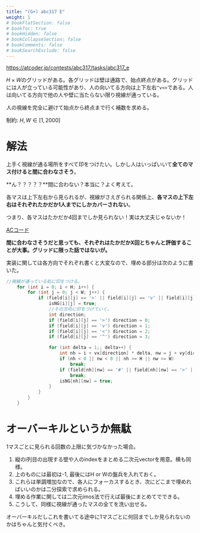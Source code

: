 ```yaml
---
title: "(G+) abc317 E"
weight: 1
# bookFlatSection: false
# bookToc: true
# bookHidden: false
# bookCollapseSection: false
# bookComments: false
# bookSearchExclude: false
---
```


https://atcoder.jp/contests/abc317/tasks/abc317_e

$H \times W$のグリッドがある。各グリッドは壁は通路で、始点終点がある。グリッドには人が立っている可能性があり、人の向いてる方向は上下左右`^v<>`である。人は向いてる方向で他の人や壁に当たらない限り視線が通っている。

人の視線を完全に避けて始点から終点まで行く補数を求める。

制約: $H, W \in [1, 2000]$

# 解法

上手く視線が通る場所をすべて印をつけたい。しかし人はいっぱいいて**全てのマス付けると間に合わなさそう**。

**ん？？？？？**間に合わない？本当に？よく考えて。

各マスは上下左右から見られるが、視線がさえぎられる関係上、**各マスの上下左右はそれぞれたかだか1人までにしかカバーされない**。

つまり、各マスはたかだか4回までしか見られない！実は大丈夫じゃないか！

[ACコード](https://atcoder.jp/contests/abc317/tasks/abc317_e)

**間に合わなさそうだと思っても、それぞれはたかだかX回とちゃんと評価することが大事。グリッドに限った話ではないが。**

実装に関しては各方向でそれぞれ書くと大変なので、埋める部分は次のように書いた。

```cpp
//視線が通っている処に印をつける。
	for (int i = 0; i < H; i++) {
		for (int j = 0; j < W; j++) {
			if (field[i][j] == '>' || field[i][j] == 'v' || field[i][j] == '<' || field[i][j] == '^') {
				isNG[i][j] = true;
				//その方向に印をつけていく。
				int direction;
				if (field[i][j] == '>') direction = 0;
				if (field[i][j] == 'v') direction = 1;
				if (field[i][j] == '<') direction = 2;
				if (field[i][j] == '^') direction = 3;

				for (int delta = 1;; delta++) {
					int nh = i + vx[direction] * delta, nw = j + vy[direction] * delta;
					if (nh < 0 || nw < 0 || nh >= H || nw >= W)
						break;
					if (field[nh][nw] == '#' || field[nh][nw] == '>' || field[nh][nw] == 'v' || field[nh][nw] == '<' || field[nh][nw] == '^')
						break;
					isNG[nh][nw] = true;
				}
			}
		}
	}
```

# オーバーキルというか無駄

1マスごとに見られる回数の上限に気づかなかった場合。

1. 縦のi列目の出現する壁や人のindexをまとめる二次元vectorを用意。横も同様。
2. 上のものには最初は-1, 最後にはH or Wの盤兵を入れておく。
3. これらは単調増加なので、各人にフォーカスするとき、次にどこまで埋めればいいのかは二分探索で求められる。
4. 埋める作業に関しては二次元imos法で行えば最後にまとめてでできる。
5. こうして、同様に視線が通ったマスの全てを洗い出せる。

オーバーキルだしこれを書いてる途中に1マスごとに何回までしか見られないのかはちゃんと気付くべき。

